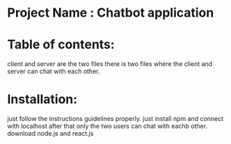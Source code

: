 # Project Name : Chatbot application 

# Table of contents:
  client and server are the two files there is two files where the client and server can chat with each other.

# Installation:
  just follow the instructions guidelines properly.
   just install npm and connect with localhost after that only the two users can chat with eachb other.
   download node.js and react.js 
